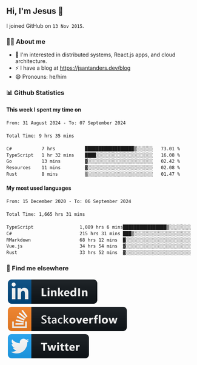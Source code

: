 ## Hi, I'm Jesus 👋

I joined GitHub on `13 Nov 2015`.

<!-- Talking about you -->

### 👨‍💻 About me

- 👦 I'm interested in distributed systems, React.js apps, and cloud architecture.
- ⚡️ I have a blog at <https://jsantanders.dev/blog>
- 😄 Pronouns: he/him

### 📊 Github Statistics

#### This week I spent my time on

<!--START_SECTION:weekly-->

```txt
From: 31 August 2024 - To: 07 September 2024

Total Time: 9 hrs 35 mins

C#           7 hrs           ██████████████████▒░░░░░░   73.01 %
TypeScript   1 hr 32 mins    ████░░░░░░░░░░░░░░░░░░░░░   16.08 %
Go           13 mins         ▓░░░░░░░░░░░░░░░░░░░░░░░░   02.42 %
Resources    11 mins         ▓░░░░░░░░░░░░░░░░░░░░░░░░   02.08 %
Rust         8 mins          ▒░░░░░░░░░░░░░░░░░░░░░░░░   01.47 %
```

<!--END_SECTION:weekly-->

#### My most used languages

<!--START_SECTION:alltime-->

```txt
From: 15 December 2020 - To: 06 September 2024

Total Time: 1,665 hrs 31 mins

TypeScript                 1,089 hrs 6 mins████████████████▒░░░░░░░░   65.39 %
C#                         215 hrs 31 mins ███▒░░░░░░░░░░░░░░░░░░░░░   12.94 %
RMarkdown                  68 hrs 12 mins  █░░░░░░░░░░░░░░░░░░░░░░░░   04.09 %
Vue.js                     34 hrs 54 mins  ▓░░░░░░░░░░░░░░░░░░░░░░░░   02.10 %
Rust                       33 hrs 52 mins  ▓░░░░░░░░░░░░░░░░░░░░░░░░   02.03 %
```

<!--END_SECTION:alltime-->

### 📢 Find me elsewhere

<p>
  <a target="_blank" href="https://linkedin.com/in/jsantanders">
    <img src="https://github.com/jsantanders/jsantanders/blob/master/img/linkedin.svg" alt="LinkedIn" style="vertical-align:top; margin:4px">
  </a>
  
  <a target="_blank" href="https://stackoverflow.com/users/7318331/jesus-santander">
    <img src="https://github.com/jsantanders/jsantanders/blob/master/img/stackoverflow.svg" alt="StackOverflow" style="vertical-align:top; margin:4px">
  </a>
  
  <a target="_blank" href="http://twitter.com/jsantanders">
    <img src="https://github.com/jsantanders/jsantanders/blob/master/img/twitter.svg" alt="Twitter" style="vertical-align:top; margin:4px">
  </a>
</p>
